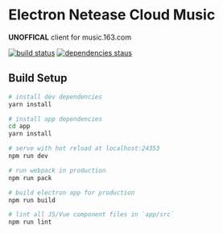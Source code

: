 # Electron Netease Cloud Music

**UNOFFICAL** client for music.163.com

[![build status](https://api.travis-ci.org/Rocket1184/electron-netease-cloud-music.svg?branch=dev)](https://travis-ci.org/Rocket1184/electron-netease-cloud-music/builds)
[![dependencies staus](https://david-dm.org/rocket1184/electron-netease-cloud-music/status.svg)](https://david-dm.org/rocket1184/electron-netease-cloud-music)

## Build Setup

``` bash
# install dev dependencies
yarn install

# install app dependencies
cd app
yarn install

# serve with hot reload at localhost:24353
npm run dev

# run webpack in production
npm run pack

# build electron app for production
npm run build

# lint all JS/Vue component files in `app/src`
npm run lint
```
